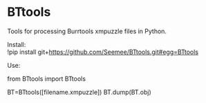 # BTtools
Tools for processing Burrtools xmpuzzle files in Python.

Install:<br/>
!pip install git+https://github.com/Seemee/BTtools.git#egg=BTtools

Use:

from BTtools import BTtools

BT=BTtools([filename.xmpuzzle])
BT.dump(BT.obj)
